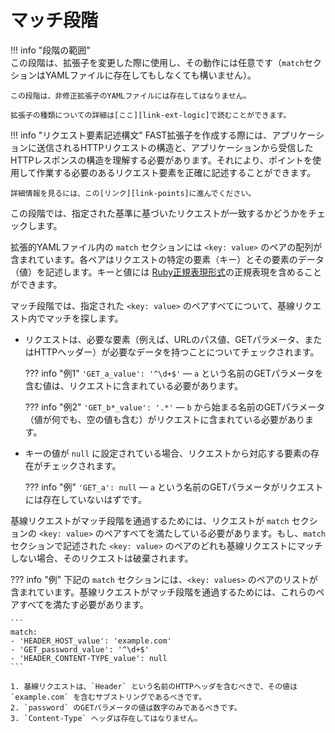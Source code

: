 [link-points]:          points/intro.md
[link-ruby-regexp]:     http://ruby-doc.org/core-2.6.1/doc/regexp_rdoc.html
[link-ext-logic]:       logic.md

# マッチ段階

!!! info "段階の範囲"  
    この段階は、拡張子を変更した際に使用し、その動作には任意です（`match`セクションはYAMLファイルに存在してもしなくても構いません）。

    この段階は、非修正拡張子のYAMLファイルには存在してはなりません。

    拡張子の種類についての詳細は[ここ][link-ext-logic]で読むことができます。

!!! info "リクエスト要素記述構文"
     FAST拡張子を作成する際には、アプリケーションに送信されるHTTPリクエストの構造と、アプリケーションから受信したHTTPレスポンスの構造を理解する必要があります。それにより、ポイントを使用して作業する必要のあるリクエスト要素を正確に記述することができます。

    詳細情報を見るには、この[リンク][link-points]に進んでください。

この段階では、指定された基準に基づいたリクエストが一致するかどうかをチェックします。

拡張的YAMLファイル内の `match` セクションには `<key: value>` のペアの配列が含まれています。各ペアはリクエストの特定の要素（キー）とその要素のデータ（値）を記述します。キーと値には [Ruby正規表現形式][link-ruby-regexp]の正規表現を含めることができます。

マッチ段階では、指定された `<key: value>` のペアすべてについて、基線リクエスト内でマッチを探します。
* リクエストは、必要な要素（例えば、URLのパス値、GETパラメータ、またはHTTPヘッダー）が必要なデータを持つことについてチェックされます。
    
    ??? info "例1"
        `'GET_a_value': '^\d+$'` — `a` という名前のGETパラメータを含む値は、リクエストに含まれている必要があります。
    
    ??? info "例2"
        `'GET_b*_value': '.*'` — `b` から始まる名前のGETパラメータ（値が何でも、空の値も含む）がリクエストに含まれている必要があります。

* キーの値が `null` に設定されている場合、リクエストから対応する要素の存在がチェックされます。

    ??? info "例"
        `'GET_a': null` — `a` という名前のGETパラメータがリクエストには存在していないはずです。

基線リクエストがマッチ段階を通過するためには、リクエストが `match` セクションの `<key: value>` のペアすべてを満たしている必要があります。もし、`match` セクションで記述された `<key: value>` のペアのどれも基線リクエストにマッチしない場合、そのリクエストは破棄されます。

??? info "例"
    下記の `match` セクションには、`<key: values>` のペアのリストが含まれています。基線リクエストがマッチ段階を通過するためには、これらのペアすべてを満たす必要があります。

    ```
    match:
    - 'HEADER_HOST_value': 'example.com'
    - 'GET_password_value': '^\d+$'
    - 'HEADER_CONTENT-TYPE_value': null
    ```

    1. 基線リクエストは、`Header` という名前のHTTPヘッダを含むべきで、その値は `example.com` を含むサブストリングであるべきです。
    2. `password` のGETパラメータの値は数字のみであるべきです。
    3. `Content-Type` ヘッダは存在してはなりません。